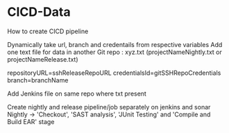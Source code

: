 # CICD-Data
How to create CICD pipeline

Dynamically take url, branch and credentails from respective variables
  Add one text file for data in another Git repo : xyz.txt (projectNameNightly.txt or projectNameRelease.txt)

  repositoryURL=sshReleaseRepoURL
  credentialsId=gitSSHRepoCredentials
  branch=branchName
  

Add Jenkins file on same repo where txt present

Create nightly and release pipeline/job separately on jenkins and sonar
  Nightly -> 'Checkout', 'SAST analysis', 'JUnit Testing' and 'Compile and Build EAR' stage


